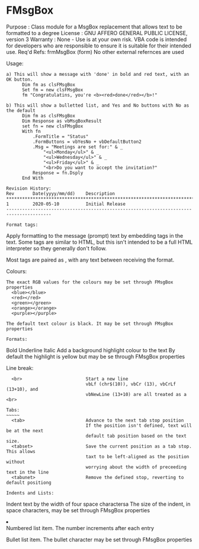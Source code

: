 # FMsgBox
Purpose   : Class module for a MsgBox replacement that allows text to be formatted
            to a degree
License   : GNU AFFERO GENERAL PUBLIC LICENSE, version 3
Warranty  : None - Use is at your own risk. VBA code is intended for developers who
            are responsible to ensure it is suitable for their intended use.
Req'd Refs: frmMsgBox (form)
            No other external refernces are used

Usage:
~~~~~~
a) This will show a message with 'done' in bold and red text, with an OK button.
      Dim fm as clsFMsgBox
      Set fm = new clsFMsgBox
      fm "Congratulatins, you're <b><red>done</red></b>!"

b) This will show a bulletted list, and Yes and No buttons with No as the default
      Dim fm as clsFMsgBox
      Dim Response as vbMsgBoxResult
      set fn = new clsFMsgBox
      With fn
          .FormTitle = "Status"
          .FormButtons = vbYesNo + vbDefaultButton2
          .Msg = "Meetings are set for:" & _
              "<ul>Monday</ul>" & _
              "<ul>Wednesday</ul>" & _
              "<ul>Friday</ul>" & _
              "<br>Do you want to accept the invitation?"
          Response = fn.Dsply
      End With

Revision History:
Rev       Date(yyyy/mm/dd)    Description
**************************************************************************************
1         2020-05-10          Initial Release
---------------------------------------------------------------------------------------

Format tags:
~~~~~~~~~~~~
Apply formatting to the message (prompt) text by embedding tags in the text. Some tags
are similar to HTML, but this isn't intended to be a full HTML interpreter so they
generally don't follow.

Most tags are paired as <start></stop>, with any text between receiving the format.

Colours:
~~~~~~~~
The exact RGB values for the colours may be set through FMsgBox properties
  <blue></blue>
  <red></red>
  <green></green>
  <orange></orange>
  <purple></purple>

The default text colour is black. It may be set through FMsgBox properties

Formats:
~~~~~~~~
  <b></b>                     Bold
  <u></u>                     Underline
  <i></i>                     Italic
  <high></high>               Add a background highlight colour to the text
                              By default the highlight is yellow but may be se
                              through FMsgBox properties

Line break:
~~~~~~~~~~~
  <br>                        Start a new line
                              vbLf (chr$(10)), vbCr (13), vbCrLf (13+10), and
                              vbNewLine (13+10) are all treated as a <br>

Tabs:
~~~~~
  <tab>                       Advance to the next tab stop position
                              If the position isn't defined, text will be at the next
                              default tab position based on the text size.
  <tabset>                    Save the current position as a tab stop. This allows
                              taxt to be left-aligned as the position without
                              worrying about the width of preceeding text in the line
  <tabunet>                   Remove the defined stop, reverting to default positiong

Indents and Lists:
~~~~~~~~~~~~~~~~~~
  <indent></indent>           Indent text by the width of four space charactersa
                              The size of the indent, in space characters, may be
                              set through FMsgBox properties
  <li></li>                   Numbered list item.
                              The number increments after each entry
  <ul></ul>                   Bullet list item.
                              The bullet character may be set through FMsgBox properties
